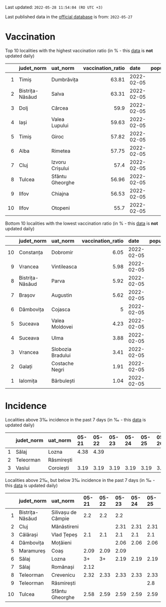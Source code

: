 Last updated: `2022-05-28 11:54:04 (RO UTC +3)`  
  
Last published data in the [official database](https://data.gov.ro/dataset/transparenta-covid) is from: `2022-05-27`
  
# Vaccination  
Top 10 localities with the highest vaccination ratio (in % - this [data](https://vaccinare-covid.gov.ro/situatia-vaccinarii-in-romania/) is **not** updated daily)  
  
|    | judet_norm      | uat_norm        |   vaccination_ratio | date       |   population |   dose_1 |
|---:|:----------------|:----------------|--------------------:|:-----------|-------------:|---------:|
|  1 | Timiș           | Dumbrăvița      |               63.81 | 2022-02-05 |        14668 |     9360 |
|  2 | Bistrița-Năsăud | Salva           |               63.31 | 2022-02-05 |         2753 |     1743 |
|  3 | Dolj            | Cârcea          |               59.9  | 2022-02-05 |         2838 |     1700 |
|  4 | Iași            | Valea Lupului   |               59.63 | 2022-02-05 |        10086 |     6014 |
|  5 | Timiș           | Giroc           |               57.82 | 2022-02-05 |        17954 |    10381 |
|  6 | Alba            | Rimetea         |               57.75 | 2022-02-05 |         1013 |      585 |
|  7 | Cluj            | Izvoru Crișului |               57.4  | 2022-02-05 |         1479 |      849 |
|  8 | Tulcea          | Sfântu Gheorghe |               56.96 | 2022-02-05 |          783 |      446 |
|  9 | Ilfov           | Chiajna         |               56.53 | 2022-02-05 |        28196 |    15939 |
| 10 | Ilfov           | Otopeni         |               55.7  | 2022-02-05 |        18314 |    10201 |
  
Bottom 10 localities with the lowest vaccination ratio (in % - this [data](https://vaccinare-covid.gov.ro/situatia-vaccinarii-in-romania/) is **not** updated daily)  
  
|    | judet_norm      | uat_norm          |   vaccination_ratio | date       |   population |   dose_1 |
|---:|:----------------|:------------------|--------------------:|:-----------|-------------:|---------:|
| 10 | Constanța       | Dobromir          |                6.05 | 2022-02-05 |         3702 |      224 |
|  9 | Vrancea         | Vintileasca       |                5.98 | 2022-02-05 |         1940 |      116 |
|  8 | Bistrița-Năsăud | Parva             |                5.92 | 2022-02-05 |         2585 |      153 |
|  7 | Brașov          | Augustin          |                5.62 | 2022-02-05 |         2116 |      119 |
|  6 | Dâmbovița       | Cojasca           |                5    | 2022-02-05 |         8975 |      449 |
|  5 | Suceava         | Valea Moldovei    |                4.23 | 2022-02-05 |         4680 |      198 |
|  4 | Suceava         | Ulma              |                3.88 | 2022-02-05 |         2242 |       87 |
|  3 | Vrancea         | Slobozia Bradului |                3.41 | 2022-02-05 |         8807 |      300 |
|  2 | Galați          | Costache Negri    |                1.91 | 2022-02-05 |         2727 |       52 |
|  1 | Ialomița        | Bărbulești        |                1.04 | 2022-02-05 |         7599 |       79 |
  
# Incidence  
Localities above 3‰ incidence in the past 7 days (in ‰ - this [data](https://data.gov.ro/dataset/transparenta-covid) is updated daily)  
  
|    | judet_norm   | uat_norm   | 05-21   | 05-22   | 05-23   | 05-24   | 05-25   | 05-26   | 05-27   |
|---:|:-------------|:-----------|:--------|:--------|:--------|:--------|:--------|:--------|:--------|
|  1 | Sălaj        | Lozna      | 4.38    | 4.39    |         |         |         |         |         |
|  2 | Teleorman    | Răsmirești |         |         |         |         |         |         | 4.2     |
|  3 | Vaslui       | Coroiești  | 3.19    | 3.19    | 3.19    | 3.19    | 3.19    | 3.19    | 3.19    |
  
Localities above 2‰, but below 3‰ incidence in the past 7 days (in ‰ - this [data](https://data.gov.ro/dataset/transparenta-covid) is updated daily)  
  
|    | judet_norm      | uat_norm           | 05-21   | 05-22   | 05-23   | 05-24   | 05-25   | 05-26   | 05-27   |
|---:|:----------------|:-------------------|:--------|:--------|:--------|:--------|:--------|:--------|:--------|
|  1 | Bistrița-Năsăud | Silivașu de Câmpie | 2.2     | 2.2     | 2.2     |         |         |         |         |
|  2 | Cluj            | Mănăstireni        |         |         | 2.31    | 2.31    | 2.31    | 2.31    | 2.31    |
|  3 | Călărași        | Vlad Țepeș         | 2.1     | 2.1     | 2.1     | 2.1     | 2.1     | 2.1     | 2.1     |
|  4 | Dâmbovița       | Moțăieni           |         |         | 2.06    | 2.06    | 2.06    | 2.06    | 2.06    |
|  5 | Maramureș       | Coaș               | 2.09    | 2.09    | 2.09    |         |         |         |         |
|  6 | Sălaj           | Lozna              | 3+      | 3+      | 2.19    | 2.19    | 2.19    | 2.19    | 2.19    |
|  7 | Sălaj           | Românași           | 2.12    |         |         |         |         |         |         |
|  8 | Teleorman       | Crevenicu          | 2.32    | 2.33    | 2.33    | 2.33    | 2.33    |         |         |
|  9 | Teleorman       | Răsmirești         |         |         |         |         | 2.8     | 2.8     | 3+      |
| 10 | Tulcea          | Sfântu Gheorghe    | 2.58    | 2.59    | 2.59    | 2.59    | 2.59    |         |         |